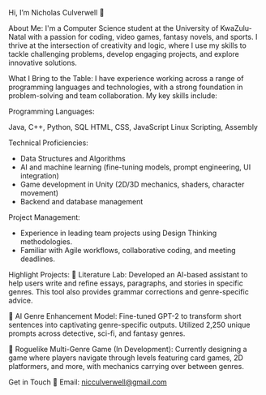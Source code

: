 Hi, I’m Nicholas Culverwell 👋

About Me:
I'm a Computer Science student at the University of KwaZulu-Natal with a passion for coding, video games, fantasy novels, and sports. I thrive at the intersection of creativity and logic, where I use my skills to tackle challenging problems, develop engaging projects, and explore innovative solutions.

What I Bring to the Table:
I have experience working across a range of programming languages and technologies, with a strong foundation in problem-solving and team collaboration. My key skills include:

Programming Languages:

Java, C++, Python, SQL
HTML, CSS, JavaScript
Linux Scripting, Assembly

Technical Proficiencies:
- Data Structures and Algorithms
- AI and machine learning (fine-tuning models, prompt engineering, UI integration)
- Game development in Unity (2D/3D mechanics, shaders, character movement)
- Backend and database management

Project Management:
- Experience in leading team projects using Design Thinking methodologies.
- Familiar with Agile workflows, collaborative coding, and meeting deadlines.

Highlight Projects:
🔹 Literature Lab:
Developed an AI-based assistant to help users write and refine essays, paragraphs, and stories in specific genres. This tool also provides grammar corrections and genre-specific advice.

🔹 AI Genre Enhancement Model:
Fine-tuned GPT-2 to transform short sentences into captivating genre-specific outputs. Utilized 2,250 unique prompts across detective, sci-fi, and fantasy genres.

🔹 Roguelike Multi-Genre Game (In Development):
Currently designing a game where players navigate through levels featuring card games, 2D platformers, and more, with mechanics carrying over between genres.

Get in Touch
📧 Email: nicculverwell@gmail.com


<!---
NicCulverwell/NicCulverwell is a ✨ special ✨ repository because its `README.md` (this file) appears on your GitHub profile.
You can click the Preview link to take a look at your changes.
--->
